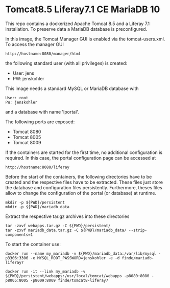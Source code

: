 # Tomcat8.5 Liferay7.1 CE MariaDB 10
This repo contains a dockerized Apache Tomcat 8.5 and a Liferay 7.1 installation. 
To preserve data a MariaDB database is preconfigured.


In this image, the Tomcat Manager GUI is enabled via the tomcat-users.xml.
To access the manager GUI 

    http://hostname:8080/manager/html
    
the following standard user (with all privileges) is created:
- User: jens
- PW: jenskohler


This image needs a standard MySQL or MariaDB database with

    User: root
    PW: jenskohler

and a database with name 'lportal'.

The following ports are exposed:
   
   - Tomcat 8080
   - Tomcat 8005
   - Tomcat 8009

If the containers are started for the first time, no additional configuration is required. 
In this case, the portal configuration page can be accessed at
    
    http://hostname:8080/liferay


Before the start of the containers, the following directories have to be created and
the respective files have to be extracted. 
These files just store the database and configuration files persistently. Furthermore, theses
files allow to change the configuration of the portal (or database) at runtime. 

    mkdir -p ${PWD}/persistent
    mkdir -p ${PWD}/mariadb_data

Extract the respective tar.gz archives into these directories

    tar -zxvf webapps.tar.gz -C ${PWD}/persistent/
    tar -zxvf mariadb_data.tar.gz -C ${PWD}/mariadb_data/ --strip-components=1




To start the container use:
    
    docker run --name my_mariadb -v ${PWD}/mariadb_data:/var/lib/mysql -p3306:3306 -e MYSQL_ROOT_PASSWORD=jenskohler -e -d finde/mariadb-liferay7

    docker run -it --link my_mariadb -v ${PWD}/persistent/webapps:/usr/local/tomcat/webapps -p8080:8080 -p8005:8005 -p8009:8009 finde/tomcat8-liferay7
    
   
    